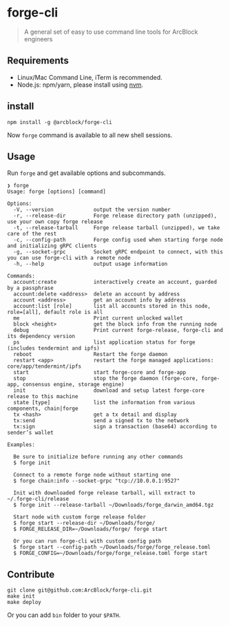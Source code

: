 # forge-cli

> A general set of easy to use command line tools for ArcBlock engineers

## Requirements

* Linux/Mac Command Line, iTerm is recommended.
* Node.js: npm/yarn, please install using [nvm](https://github.com/creationix/nvm).

## install

```shell
npm install -g @arcblock/forge-cli
```

Now `forge` command is available to all new shell sessions.

## Usage

Run `forge` and get available options and subcommands.

```text
❯ forge
Usage: forge [options] [command]

Options:
  -V, --version             output the version number
  -r, --release-dir         Forge release directory path (unzipped), use your own copy forge release
  -t, --release-tarball     Forge release tarball (unzipped), we take care of the rest
  -c, --config-path         Forge config used when starting forge node and initializing gRPC clients
  -g, --socket-grpc         Socket gRPC endpoint to connect, with this you can use forge-cli with a remote node
  -h, --help                output usage information

Commands:
  account:create            interactively create an account, guarded by a passphrase
  account:delete <address>  delete an account by address
  account <address>         get an account info by address
  account:list [role]       list all accounts stored in this node, role=[all], default role is all
  me                        Print current unlocked wallet
  block <height>            get the block info from the running node
  debug                     Print current forge-release, forge-cli and its dependency version
  ps                        list application status for forge (includes tendermint and ipfs)
  reboot                    Restart the forge daemon
  restart <app>             restart the forge managed applications: core/app/tendermint/ipfs
  start                     start forge-core and forge-app
  stop                      stop the forge daemon (forge-core, forge-app, consensus engine, storage engine)
  init                      download and setup latest forge-core release to this machine
  state [type]              list the information from various components, chain|forge
  tx <hash>                 get a tx detail and display
  tx:send                   send a signed tx to the network
  tx:sign                   sign a transaction (base64) according to sender’s wallet

Examples:

  Be sure to initialize before running any other commands
  $ forge init

  Connect to a remote forge node without starting one
  $ forge chain:info --socket-grpc "tcp://10.0.0.1:9527"

  Init with downloaded forge release tarball, will extract to ~/.forge-cli/release
  $ forge init --release-tarball ~/Downloads/forge_darwin_amd64.tgz

  Start node with custom forge release folder
  $ forge start --release-dir ~/Downloads/forge/
  $ FORGE_RELEASE_DIR=~/Downloads/forge/ forge start

  Or you can run forge-cli with custom config path
  $ forge start --config-path ~/Downloads/forge/forge_release.toml
  $ FORGE_CONFIG=~/Downloads/forge/forge_release.toml forge start
```

## Contribute

```shell
git clone git@github.com:ArcBlock/forge-cli.git
make init
make deploy
```

Or you can add `bin` folder to your `$PATH`.
